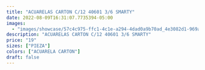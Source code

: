 ```yaml
---
title: "ACUARELAS CARTON C/12 40601 3/6 SMARTY"
date: 2022-08-09T16:31:07.7735394-05:00
images:
  - "images/showcase/57c4c975-ffc1-4c1e-a294-4dad0a9b70ad_4e3082d1-969a-4e8c-b455-a52dc12112dc.webp"
description: "ACUARELAS CARTON C/12 40601 3/6 SMARTY"
price: "19"
sizes: ["PIEZA"]
colors: ["ACUARELA CARTON"]
draft: false
---
```

